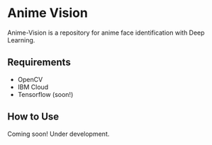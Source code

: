 # Anime Vision

Anime-Vision is a repository for anime face identification with Deep Learning.

## Requirements

- OpenCV
- IBM Cloud
- Tensorflow (soon!)

## How to Use

Coming soon! Under development.

